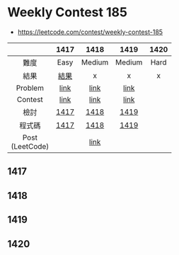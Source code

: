 # Weekly Contest 185

- <https://leetcode.com/contest/weekly-contest-185>

| | 1417 | 1418 | 1419 | 1420 |
|:---:|:---:|:---:|:---:|:---:|
| 難度 | Easy | Medium | Medium | Hard |
| 結果 | [結果](https://leetcode.com/contest/weekly-contest-185/submissions/detail/326905402/) | x | x | x |
| Problem | [link](https://leetcode.com/problems/reformat-the-string/) | [link](https://leetcode.com/problems/display-table-of-food-orders-in-a-restaurant/) | [link](https://leetcode.com/problems/minimum-number-of-frogs-croaking/)
| Contest | [link](https://leetcode.com/contest/weekly-contest-185/problems/reformat-the-string) | [link](https://leetcode.com/contest/weekly-contest-185/problems/display-table-of-food-orders-in-a-restaurant/) | [link](https://leetcode.com/contest/weekly-contest-185/problems/minimum-number-of-frogs-croaking/)
| 檢討 | [1417](1417.md) | [1418](1418.swift) | [1419](1419.md)
| 程式碼 | [1417](1417.swift) | [1418](1418.swift) | [1419](1419.swift)
| Post<br>(LeetCode) | | [link](https://leetcode.com/problems/display-table-of-food-orders-in-a-restaurant/discuss/586899)

## 1417

## 1418

## 1419

## 1420